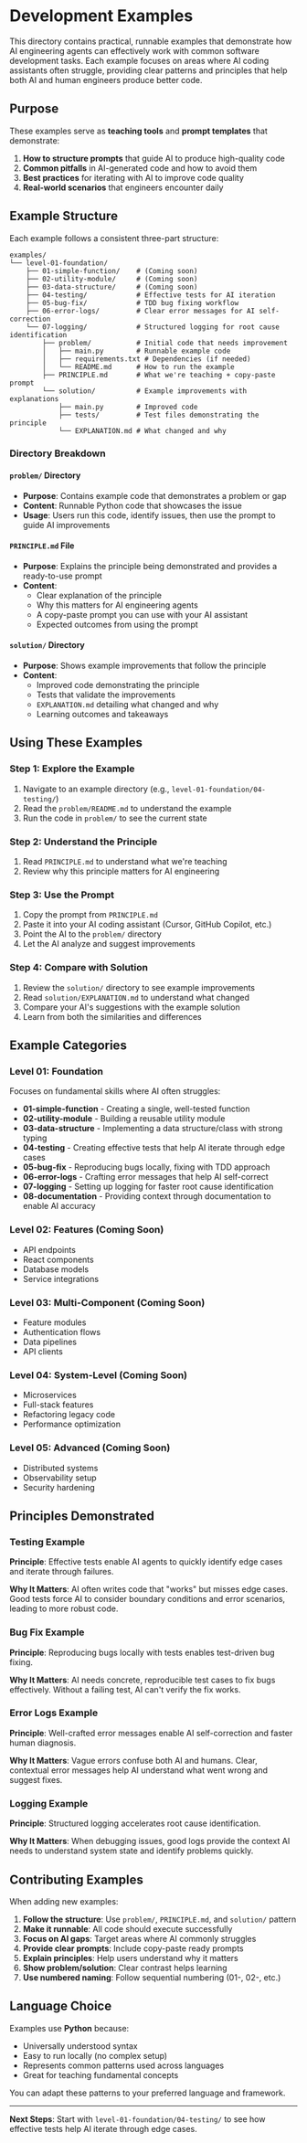 # Development Examples

This directory contains practical, runnable examples that demonstrate how AI engineering agents can effectively work with common software development tasks. Each example focuses on areas where AI coding assistants often struggle, providing clear patterns and principles that help both AI and human engineers produce better code.

## Purpose

These examples serve as **teaching tools** and **prompt templates** that demonstrate:

1. **How to structure prompts** that guide AI to produce high-quality code
2. **Common pitfalls** in AI-generated code and how to avoid them
3. **Best practices** for iterating with AI to improve code quality
4. **Real-world scenarios** that engineers encounter daily

## Example Structure

Each example follows a consistent three-part structure:

```
examples/
└── level-01-foundation/
    ├── 01-simple-function/    # (Coming soon)
    ├── 02-utility-module/     # (Coming soon)
    ├── 03-data-structure/     # (Coming soon)
    ├── 04-testing/            # Effective tests for AI iteration
    ├── 05-bug-fix/            # TDD bug fixing workflow
    ├── 06-error-logs/         # Clear error messages for AI self-correction
    └── 07-logging/            # Structured logging for root cause identification
        ├── problem/           # Initial code that needs improvement
        │   ├── main.py        # Runnable example code
        │   ├── requirements.txt # Dependencies (if needed)
        │   └── README.md      # How to run the example
        ├── PRINCIPLE.md       # What we're teaching + copy-paste prompt
        └── solution/          # Example improvements with explanations
            ├── main.py        # Improved code
            ├── tests/         # Test files demonstrating the principle
            └── EXPLANATION.md # What changed and why
```

### Directory Breakdown

#### `problem/` Directory
- **Purpose**: Contains example code that demonstrates a problem or gap
- **Content**: Runnable Python code that showcases the issue
- **Usage**: Users run this code, identify issues, then use the prompt to guide AI improvements

#### `PRINCIPLE.md` File
- **Purpose**: Explains the principle being demonstrated and provides a ready-to-use prompt
- **Content**:
  - Clear explanation of the principle
  - Why this matters for AI engineering agents
  - A copy-paste prompt you can use with your AI assistant
  - Expected outcomes from using the prompt

#### `solution/` Directory
- **Purpose**: Shows example improvements that follow the principle
- **Content**:
  - Improved code demonstrating the principle
  - Tests that validate the improvements
  - `EXPLANATION.md` detailing what changed and why
  - Learning outcomes and takeaways

## Using These Examples

### Step 1: Explore the Example
1. Navigate to an example directory (e.g., `level-01-foundation/04-testing/`)
2. Read the `problem/README.md` to understand the example
3. Run the code in `problem/` to see the current state

### Step 2: Understand the Principle
1. Read `PRINCIPLE.md` to understand what we're teaching
2. Review why this principle matters for AI engineering

### Step 3: Use the Prompt
1. Copy the prompt from `PRINCIPLE.md`
2. Paste it into your AI coding assistant (Cursor, GitHub Copilot, etc.)
3. Point the AI to the `problem/` directory
4. Let the AI analyze and suggest improvements

### Step 4: Compare with Solution
1. Review the `solution/` directory to see example improvements
2. Read `solution/EXPLANATION.md` to understand what changed
3. Compare your AI's suggestions with the example solution
4. Learn from both the similarities and differences

## Example Categories

### Level 01: Foundation
Focuses on fundamental skills where AI often struggles:

- **01-simple-function** - Creating a single, well-tested function
- **02-utility-module** - Building a reusable utility module
- **03-data-structure** - Implementing a data structure/class with strong typing
- **04-testing** - Creating effective tests that help AI iterate through edge cases
- **05-bug-fix** - Reproducing bugs locally, fixing with TDD approach
- **06-error-logs** - Crafting error messages that help AI self-correct
- **07-logging** - Setting up logging for faster root cause identification
- **08-documentation** - Providing context through documentation to enable AI accuracy

### Level 02: Features (Coming Soon)
- API endpoints
- React components
- Database models
- Service integrations

### Level 03: Multi-Component (Coming Soon)
- Feature modules
- Authentication flows
- Data pipelines
- API clients

### Level 04: System-Level (Coming Soon)
- Microservices
- Full-stack features
- Refactoring legacy code
- Performance optimization

### Level 05: Advanced (Coming Soon)
- Distributed systems
- Observability setup
- Security hardening

## Principles Demonstrated

### Testing Example
**Principle**: Effective tests enable AI agents to quickly identify edge cases and iterate through failures.

**Why It Matters**: AI often writes code that "works" but misses edge cases. Good tests force AI to consider boundary conditions and error scenarios, leading to more robust code.

### Bug Fix Example
**Principle**: Reproducing bugs locally with tests enables test-driven bug fixing.

**Why It Matters**: AI needs concrete, reproducible test cases to fix bugs effectively. Without a failing test, AI can't verify the fix works.

### Error Logs Example
**Principle**: Well-crafted error messages enable AI self-correction and faster human diagnosis.

**Why It Matters**: Vague errors confuse both AI and humans. Clear, contextual error messages help AI understand what went wrong and suggest fixes.

### Logging Example
**Principle**: Structured logging accelerates root cause identification.

**Why It Matters**: When debugging issues, good logs provide the context AI needs to understand system state and identify problems quickly.

## Contributing Examples

When adding new examples:

1. **Follow the structure**: Use `problem/`, `PRINCIPLE.md`, and `solution/` pattern
2. **Make it runnable**: All code should execute successfully
3. **Focus on AI gaps**: Target areas where AI commonly struggles
4. **Provide clear prompts**: Include copy-paste ready prompts
5. **Explain principles**: Help users understand why it matters
6. **Show problem/solution**: Clear contrast helps learning
7. **Use numbered naming**: Follow sequential numbering (01-, 02-, etc.)

## Language Choice

Examples use **Python** because:
- Universally understood syntax
- Easy to run locally (no complex setup)
- Represents common patterns used across languages
- Great for teaching fundamental concepts

You can adapt these patterns to your preferred language and framework.

---

**Next Steps**: Start with `level-01-foundation/04-testing/` to see how effective tests help AI iterate through edge cases.

